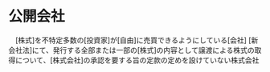 # 公開会社
　[株式]を不特定多数の[投資家]が[自由]に売買できるようにしている[会社]
 [新会社法]にて、発行する全部または一部の[株式]の内容として譲渡による株式の取得について、[株式会社]の承認を要する旨の定款の定めを設けていない株式会社
